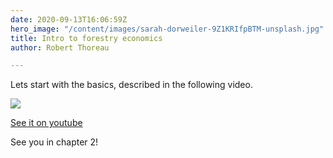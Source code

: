 ```yaml
---
date: 2020-09-13T16:06:59Z
hero_image: "/content/images/sarah-dorweiler-9Z1KRIfpBTM-unsplash.jpg"
title: Intro to forestry economics
author: Robert Thoreau

---
```

Lets start with the basics, described in the following video.

![](/content/images/max-di-capua-AhHICglxxx8-unsplash.jpg)

[See it on youtube](https://www.youtube.com/watch?v=xnfy0ICbKfU)

See you in chapter 2!